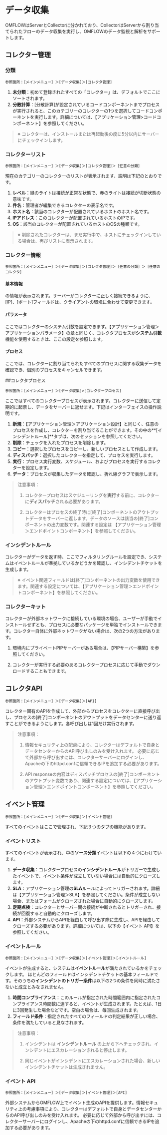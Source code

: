 # データ収集

OMFLOWはServerとCollectorに分かれており、CollectorはServerから割り当てられたフローのデータ収集を実行し、OMFLOWのデータ監視と解析をサポートします。

## コレクター管理

### 分類

```
参照箇所：［メインメニュー］＞[データ収集]＞[コレクタ管理]
```

1. **未分類**：初めて登録されたすべての「コレクター」は、デフォルトでここにソートされます。
2. **分散計算**：[分散計算]が設定されているコードコンポーネントまでプロセスが実行されると、このカテゴリーのコレクターの1つを選択してコードコンポーネントを実行します。詳細については、【アプリケーション管理>コードコンポーネント】を参照してください。

> ※ コレクターは、インストールまたは再起動後の度に5分以内にサーバーにチェックインします。

### コレクターリスト

```
参照箇所：［メインメニュー］＞[データ収集]＞[コレクタ管理]＞［任意の分類］
```

現在のカテゴリーのコレクターのリストが表示されます、説明は下記のとおりです。  
1. **レベル**：緑のライトは接続が正常な状態で、赤のライトは接続が切断状態の意味です。  
2. **件名**：管理者が編集できるコレクターの表示名です。  
3. **ホスト名**：該当のコレクターが配置されているホストのホスト名です。  
4. **IPアドレス**：このコレクターが配置されているホストのIPです。
5. **OS**：該当のコレクターが配置されているホストのOSの種類です。

> ※ 削除されたコレクターは、まだ実行中で、ホストにチェックインしている場合は、再びリストに表示されます。

### コレクター情報

```
参照箇所：［メインメニュー］＞[データ収集]＞[コレクタ管理]＞［任意の分類］＞［任意のコレクタ］
```

#### 基本情報

の情報が表示されます。サーバーがコレクターに正しく接続できるように、[IP]、[ポート]フィールドは、クライアントの環境に合わせて変更できます。

#### パラメータ

ここではコレクターのシステム引数を設定できます。【アプリケーション管理＞アプリケーションパラメータ】の章と同じく、コレクタプロセスが**システム引数**機能を使用するときは、ここの設定を参照します。

#### プロセス

ここでは、コレクターに割り当てられたすべてのプロセスに関する収集データを確認でき、個別のプロセスをキャンセルできます。

##コレクタプロセス

```
参照箇所：［メインメニュー］＞[データ収集]>[コレクタープロセス]
```

ここではすべてのコレクタープロセスが表示されます。コレクターに送信して定期的に起票し、データをサーバーに返せます。下記はインターフェイスの操作説明です。

1. **新規**：【アプリケーション管理＞アプリケーション設計】と同じく、任意のプロセスを作成し、コレクターを割り当てることができます。その中の**[インシデントルール]**タブは、次のセッションを参照してください。
2. **削除**：チェックを入れたプロセスを削除します。
3. **コピー**：選択したプロセスをコピーし、新しいプロセスとして作成します。
4. **ディスパッチ**：選択したコレクターを指定して、プロセスを実行します。
5. **実行**：プロセス実行変数、スケジュール、およびプロセスを実行するコレクターを設定します。
6. **データ**：プロセスが収集したデータを確認し、折れ線グラフで表示します。

> 注意事項：  
> 1. コレクタープロセスはスケジューリングを**実行**する前に、コレクターに**ディスパッチ**される必要があります。  
>  
> 2. コレクターはプロセスの終了時に[終了]コンポーネントのアウトプットデータをサーバーに返します。データのソースは該当の[終了]コンポーネントの出力変数です。関連する設定は 【アプリケーション管理＞エンドポイントコンポーネント】を参照してください。

### インシデントルール

コレクターがデータを返す時、ここでフィルタリングルールを設定でき、システムはイベントルールが準拠しているかどうかを確認し、インシデントチケットを生成します。

> ※ イベント関連フィールドは[終了]コンポーネントの出力変数を使用できます。関連する設定については、【アプリケーション管理＞エンドポイントコンポーネント】を参照してください。

### コレクターキット

コレクターが外部ネットワークに接続している環境の場合、ユーザーが手動でインストールせずとも、プロセスに必要なパッケージを単独でインストールできます。コレクター自体に外部ネットワークがない場合は、次の2つの方法があります。

1. 環境内にプライベートPIPサーバーがある場合は、【PIPサーバー構築】を参照してください。

2. コレクターが実行する必要のあるコレクタープロセスに応じて手動でダウンロードすることもできます。

## コレクタAPI

```
参照箇所：［メインメニュー］＞[データ収集]＞[API]
```

コレクター固有のAPIを作成して、外部からプロセスをコレクターに直接呼び出し、プロセスの[終了]コンポーネントのアウトプットをデータセンターに送り返すことができるようにします。各呼び出しは1回だけ実行されます。

> 注意事項：  
> 1. 情報セキュリティ上の配慮により、コレクターはデフォルトで自身とデータセンターからのAPI呼び出しのみを受け入れます。 必要に応じて外部から呼び出すには、コレクターサーバーにログインし、Apacheの下のhttpd.confに信頼できるIPを追加する必要があります。
>   
> 2. API responseの内容はディスパッチプロセスの[終了]コンポーネントのアウトプット変数であり、関連する設定については、【アプリケーション管理＞エンドポイントコンポーネント】を参照してください。

## イベント管理

```
参照箇所：［メインメニュー］＞[データ収集]＞[イベント管理]
```

すべてのイベントはここで管理され、下記３つのタブの機能があります。

### イベントリスト

すべてのイベントが表示され、中の**ソース分類**イベントは以下の４つにわけています。

1. **データ収集**：コレクタープロセスの**インシデントルール**がトリガーで生成したイベントで、イベント条件が成立していない場合には自動的にクローズします。  
2. **SLA**：アプリケーション管理の**SLA**ルールによってトリガーされます。詳細は【アプリケーション管理＞SLA】を参照してください。条件が成立しない場合、またはフォームがクローズされた場合に自動的にクローズします。
3. **定期点検**：コレクターとサーバー間の接続が中断されるとトリガーされ、接続が回復すると自動的にクローズします。
4. **API**：外部システムからAPIを経由して呼び出す際に生成し、APIを経由してクローズする必要があります。詳細については、以下の【イベント API】を参照してください。

### イベントルール

```
参照箇所：［メインメニュー］＞[データ収集]＞[イベント管理]＞[イベントルール]
```

イベントが生成すると、システムは**イベントルール**が満たされているかをチェックします。 ほとんどのフィールドはインシデントチケットの基本フィールドです。そのうちの**インシデントのトリガー条件**は以下の2つの条件を同時に満たさないと成立とみなされません。 
1. **時間コンプライアンス**：このルールが指定された時間範囲内に指定されたコンプライアンス時間数に達すると、イベントが生成されます。たとえば、1日に3回発生した場合などです。空白の場合は、毎回生成されます。  
2. **フィールド条件**：指定されたすべてのフィールドの判定結果が正しい場合、条件を満たしていると見なされます。

> 注意事項：  
> 1. インシデントは **インシデントルール** の上から下へチェックされ、インシデントにエスカレーションされると停止します。  
>   
> 2. 同じイベントがインシデントにエスカレーションされた場合、新しいインシデントチケットは生成されません。  

### イベント API

```
参照箇所：［メインメニュー］＞[データ収集]＞[イベント管理]＞[API]
```
外部システムからOMFLOW上でイベント生成のAPIを提供します。情報セキュリティ上の考慮事項により、コレクターはデフォルトで自身とデータセンターからのAPI呼び出しのみを受け入れます。 必要に応じて外部から呼び出すには、コレクターサーバーにログインし、Apacheの下のhttpd.confに信頼できるIPを追加する必要があります。